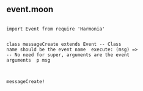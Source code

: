 
<h2>event.moon</h2>
<pre>
<code class="hljs moon">
import Event from <span class="hljs-global">require</span> <span class="hljs-string">'Harmonia'</span>

class messageCreate extends Event <span class="hljs-comment">-- Class name should be the event name
</span>  execute: (msg) =&gt; <span class="hljs-comment">-- No need for super, arguments are the event arguments
</span>    p msg

messageCreate!</code>
</pre>


